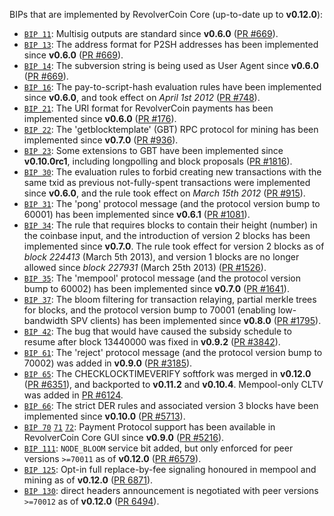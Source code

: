 BIPs that are implemented by RevolverCoin Core (up-to-date up to **v0.12.0**):

* [`BIP 11`](https://github.com/revolvercoin/bips/blob/master/bip-0011.mediawiki): Multisig outputs are standard since **v0.6.0** ([PR #669](https://github.com/revolvercoin/revolvercoin/pull/669)).
* [`BIP 13`](https://github.com/revolvercoin/bips/blob/master/bip-0013.mediawiki): The address format for P2SH addresses has been implemented since **v0.6.0** ([PR #669](https://github.com/revolvercoin/revolvercoin/pull/669)).
* [`BIP 14`](https://github.com/revolvercoin/bips/blob/master/bip-0014.mediawiki): The subversion string is being used as User Agent since **v0.6.0** ([PR #669](https://github.com/revolvercoin/revolvercoin/pull/669)).
* [`BIP 16`](https://github.com/revolvercoin/bips/blob/master/bip-0016.mediawiki): The pay-to-script-hash evaluation rules have been implemented since **v0.6.0**, and took effect on *April 1st 2012* ([PR #748](https://github.com/revolvercoin/revolvercoin/pull/748)).
* [`BIP 21`](https://github.com/revolvercoin/bips/blob/master/bip-0021.mediawiki): The URI format for RevolverCoin payments has been implemented since **v0.6.0** ([PR #176](https://github.com/revolvercoin/revolvercoin/pull/176)).
* [`BIP 22`](https://github.com/revolvercoin/bips/blob/master/bip-0022.mediawiki): The 'getblocktemplate' (GBT) RPC protocol for mining has been implemented since **v0.7.0** ([PR #936](https://github.com/revolvercoin/revolvercoin/pull/936)).
* [`BIP 23`](https://github.com/revolvercoin/bips/blob/master/bip-0023.mediawiki): Some extensions to GBT have been implemented since **v0.10.0rc1**, including longpolling and block proposals ([PR #1816](https://github.com/revolvercoin/revolvercoin/pull/1816)).
* [`BIP 30`](https://github.com/revolvercoin/bips/blob/master/bip-0030.mediawiki): The evaluation rules to forbid creating new transactions with the same txid as previous not-fully-spent transactions were implemented since **v0.6.0**, and the rule took effect on *March 15th 2012* ([PR #915](https://github.com/revolvercoin/revolvercoin/pull/915)).
* [`BIP 31`](https://github.com/revolvercoin/bips/blob/master/bip-0031.mediawiki): The 'pong' protocol message (and the protocol version bump to 60001) has been implemented since **v0.6.1** ([PR #1081](https://github.com/revolvercoin/revolvercoin/pull/1081)).
* [`BIP 34`](https://github.com/revolvercoin/bips/blob/master/bip-0034.mediawiki): The rule that requires blocks to contain their height (number) in the coinbase input, and the introduction of version 2 blocks has been implemented since **v0.7.0**. The rule took effect for version 2 blocks as of *block 224413* (March 5th 2013), and version 1 blocks are no longer allowed since *block 227931* (March 25th 2013) ([PR #1526](https://github.com/revolvercoin/revolvercoin/pull/1526)).
* [`BIP 35`](https://github.com/revolvercoin/bips/blob/master/bip-0035.mediawiki): The 'mempool' protocol message (and the protocol version bump to 60002) has been implemented since **v0.7.0** ([PR #1641](https://github.com/revolvercoin/revolvercoin/pull/1641)).
* [`BIP 37`](https://github.com/revolvercoin/bips/blob/master/bip-0037.mediawiki): The bloom filtering for transaction relaying, partial merkle trees for blocks, and the protocol version bump to 70001 (enabling low-bandwidth SPV clients) has been implemented since **v0.8.0** ([PR #1795](https://github.com/revolvercoin/revolvercoin/pull/1795)).
* [`BIP 42`](https://github.com/revolvercoin/bips/blob/master/bip-0042.mediawiki): The bug that would have caused the subsidy schedule to resume after block 13440000 was fixed in **v0.9.2** ([PR #3842](https://github.com/revolvercoin/revolvercoin/pull/3842)).
* [`BIP 61`](https://github.com/revolvercoin/bips/blob/master/bip-0061.mediawiki): The 'reject' protocol message (and the protocol version bump to 70002) was added in **v0.9.0** ([PR #3185](https://github.com/revolvercoin/revolvercoin/pull/3185)).
* [`BIP 65`](https://github.com/revolvercoin/bips/blob/master/bip-0065.mediawiki): The CHECKLOCKTIMEVERIFY softfork was merged in **v0.12.0** ([PR #6351](https://github.com/revolvercoin/revolvercoin/pull/6351)), and backported to **v0.11.2** and **v0.10.4**. Mempool-only CLTV was added in [PR #6124](https://github.com/revolvercoin/revolvercoin/pull/6124).
* [`BIP 66`](https://github.com/revolvercoin/bips/blob/master/bip-0066.mediawiki): The strict DER rules and associated version 3 blocks have been implemented since **v0.10.0** ([PR #5713](https://github.com/revolvercoin/revolvercoin/pull/5713)).
* [`BIP 70`](https://github.com/revolvercoin/bips/blob/master/bip-0070.mediawiki) [`71`](https://github.com/revolvercoin/bips/blob/master/bip-0071.mediawiki) [`72`](https://github.com/revolvercoin/bips/blob/master/bip-0072.mediawiki): Payment Protocol support has been available in RevolverCoin Core GUI since **v0.9.0** ([PR #5216](https://github.com/revolvercoin/revolvercoin/pull/5216)).
* [`BIP 111`](https://github.com/revolvercoin/bips/blob/master/bip-0111.mediawiki): `NODE_BLOOM` service bit added, but only enforced for peer versions `>=70011` as of **v0.12.0** ([PR #6579](https://github.com/revolvercoin/revolvercoin/pull/6579)).
* [`BIP 125`](https://github.com/revolvercoin/bips/blob/master/bip-0125.mediawiki): Opt-in full replace-by-fee signaling honoured in mempool and mining as of **v0.12.0** ([PR 6871](https://github.com/revolvercoin/revolvercoin/pull/6871)).
* [`BIP 130`](https://github.com/revolvercoin/bips/blob/master/bip-0130.mediawiki): direct headers announcement is negotiated with peer versions `>=70012` as of **v0.12.0** ([PR 6494](https://github.com/revolvercoin/revolvercoin/pull/6494)).
